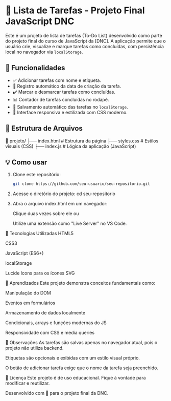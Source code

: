 # 📝 Lista de Tarefas - Projeto Final JavaScript DNC

Este é um projeto de lista de tarefas (To-Do List) desenvolvido como parte do projeto final do curso de JavaScript da [DNC]. A aplicação permite que o usuário crie, visualize e marque tarefas como concluídas, com persistência local no navegador via `localStorage`.

## 🔧 Funcionalidades

- ✅ Adicionar tarefas com nome e etiqueta.
- 📅 Registro automático da data de criação da tarefa.
- ✔️ Marcar e desmarcar tarefas como concluídas.
- 📊 Contador de tarefas concluídas no rodapé.
- 💾 Salvamento automático das tarefas no `localStorage`.
- 🎨 Interface responsiva e estilizada com CSS moderno.

## 📂 Estrutura de Arquivos

📁 projeto/
├── index.html # Estrutura da página
├── styles.css # Estilos visuais (CSS)
├── index.js # Lógica da aplicação (JavaScript)


## 💡 Como usar

1. Clone este repositório:
   ```bash
   git clone https://github.com/seu-usuario/seu-repositorio.git


2. Acesse o diretório do projeto:
   cd seu-repositorio

3. Abra o arquivo index.html em um navegador:

    Clique duas vezes sobre ele ou

    Utilize uma extensão como "Live Server" no VS Code.

🚀 Tecnologias Utilizadas
HTML5

CSS3

JavaScript (ES6+)

localStorage

Lucide Icons para os ícones SVG

🧠 Aprendizados
Este projeto demonstra conceitos fundamentais como:

Manipulação do DOM

Eventos em formulários

Armazenamento de dados localmente

Condicionais, arrays e funções modernas do JS

Responsividade com CSS e media queries

📌 Observações
As tarefas são salvas apenas no navegador atual, pois o projeto não utiliza backend.

Etiquetas são opcionais e exibidas com um estilo visual próprio.

O botão de adicionar tarefa exige que o nome da tarefa seja preenchido.

📄 Licença
Este projeto é de uso educacional. Fique à vontade para modificar e reutilizar.

Desenvolvido com 💙 para o projeto final da DNC.
